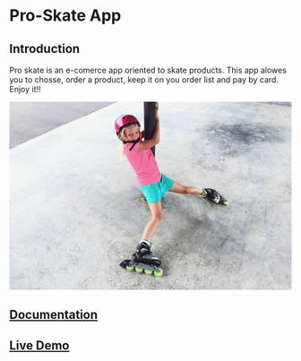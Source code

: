 # Pro-Skate App

## Introduction

Pro skate is an e-comerce app oriented to skate products. This app alowes you to chosse, order a product, keep it on you order list and pay by card.
Enjoy it!!

![Intro](./images/image_proskate_doc.jpg)

## [Documentation](pro-skate-doc/README.md)

## [Live Demo](http://pro-skate.surge.sh/)


